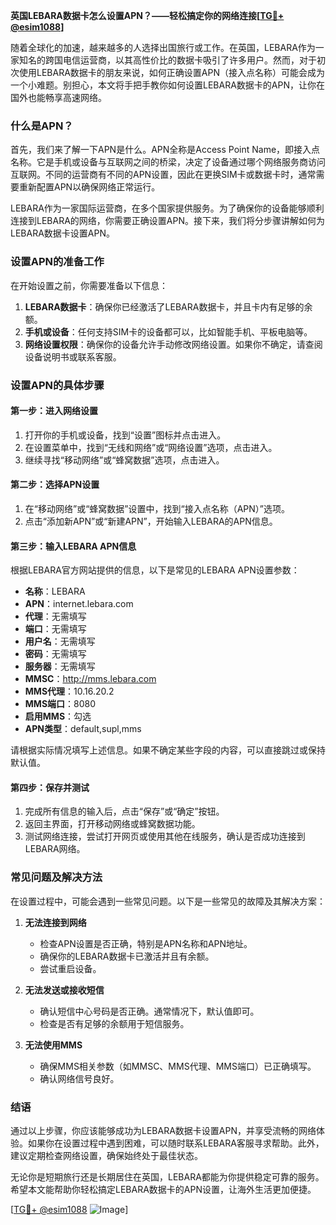 **英国LEBARA数据卡怎么设置APN？——轻松搞定你的网络连接[[TG💪+ @esim1088](https://t.me/s/esim1088)]**

随着全球化的加速，越来越多的人选择出国旅行或工作。在英国，LEBARA作为一家知名的跨国电信运营商，以其高性价比的数据卡吸引了许多用户。然而，对于初次使用LEBARA数据卡的朋友来说，如何正确设置APN（接入点名称）可能会成为一个小难题。别担心，本文将手把手教你如何设置LEBARA数据卡的APN，让你在国外也能畅享高速网络。

### 什么是APN？

首先，我们来了解一下APN是什么。APN全称是Access Point Name，即接入点名称。它是手机或设备与互联网之间的桥梁，决定了设备通过哪个网络服务商访问互联网。不同的运营商有不同的APN设置，因此在更换SIM卡或数据卡时，通常需要重新配置APN以确保网络正常运行。

LEBARA作为一家国际运营商，在多个国家提供服务。为了确保你的设备能够顺利连接到LEBARA的网络，你需要正确设置APN。接下来，我们将分步骤讲解如何为LEBARA数据卡设置APN。

### 设置APN的准备工作

在开始设置之前，你需要准备以下信息：

1. **LEBARA数据卡**：确保你已经激活了LEBARA数据卡，并且卡内有足够的余额。
2. **手机或设备**：任何支持SIM卡的设备都可以，比如智能手机、平板电脑等。
3. **网络设置权限**：确保你的设备允许手动修改网络设置。如果你不确定，请查阅设备说明书或联系客服。

### 设置APN的具体步骤

#### 第一步：进入网络设置

1. 打开你的手机或设备，找到“设置”图标并点击进入。
2. 在设置菜单中，找到“无线和网络”或“网络设置”选项，点击进入。
3. 继续寻找“移动网络”或“蜂窝数据”选项，点击进入。

#### 第二步：选择APN设置

1. 在“移动网络”或“蜂窝数据”设置中，找到“接入点名称（APN）”选项。
2. 点击“添加新APN”或“新建APN”，开始输入LEBARA的APN信息。

#### 第三步：输入LEBARA APN信息

根据LEBARA官方网站提供的信息，以下是常见的LEBARA APN设置参数：

- **名称**：LEBARA
- **APN**：internet.lebara.com
- **代理**：无需填写
- **端口**：无需填写
- **用户名**：无需填写
- **密码**：无需填写
- **服务器**：无需填写
- **MMSC**：http://mms.lebara.com
- **MMS代理**：10.16.20.2
- **MMS端口**：8080
- **启用MMS**：勾选
- **APN类型**：default,supl,mms

请根据实际情况填写上述信息。如果不确定某些字段的内容，可以直接跳过或保持默认值。

#### 第四步：保存并测试

1. 完成所有信息的输入后，点击“保存”或“确定”按钮。
2. 返回主界面，打开移动网络或蜂窝数据功能。
3. 测试网络连接，尝试打开网页或使用其他在线服务，确认是否成功连接到LEBARA网络。

### 常见问题及解决方法

在设置过程中，可能会遇到一些常见问题。以下是一些常见的故障及其解决方案：

1. **无法连接到网络**
   - 检查APN设置是否正确，特别是APN名称和APN地址。
   - 确保你的LEBARA数据卡已激活并且有余额。
   - 尝试重启设备。

2. **无法发送或接收短信**
   - 确认短信中心号码是否正确。通常情况下，默认值即可。
   - 检查是否有足够的余额用于短信服务。

3. **无法使用MMS**
   - 确保MMS相关参数（如MMSC、MMS代理、MMS端口）已正确填写。
   - 确认网络信号良好。

### 结语

通过以上步骤，你应该能够成功为LEBARA数据卡设置APN，并享受流畅的网络体验。如果你在设置过程中遇到困难，可以随时联系LEBARA客服寻求帮助。此外，建议定期检查网络设置，确保始终处于最佳状态。

无论你是短期旅行还是长期居住在英国，LEBARA都能为你提供稳定可靠的服务。希望本文能帮助你轻松搞定LEBARA数据卡的APN设置，让海外生活更加便捷。

[[TG💪+ @esim1088](https://t.me/s/esim1088) ![Image](https://i.postimg.cc/4NQfJmqS/Snipaste-2025-05-13-00-14-12.png)]